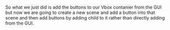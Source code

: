 So what we just did is add the buttons to our Vbox contanier from the GUI but now we are going to create a new scene and add a button into that scene and then add buttons by adding child to it rather than directly adding from the GUI.